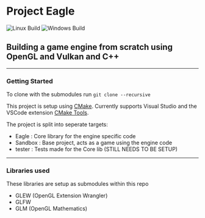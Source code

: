 # Project Eagle

![Linux Build](https://github.com/neojinxd/Eagle_Engine/workflows/Eagle_Ubuntu/badge.svg)
![Windows Build](https://github.com/neojinxd/Eagle_Engine/workflows/Eagle_Windows/badge.svg)

## Building a game engine from scratch using OpenGL and Vulkan and C++

---

### Getting Started

To clone with the submodules run ```git clone --recursive```

This project is setup using [CMake](https://cmake.org/download/).
Currently supports Visual Studio and the VSCode extension [CMake Tools](https://marketplace.visualstudio.com/items?itemName=ms-vscode.cmake-tools).

The project is split into seperate targets:

- Eagle : Core library for the engine specific code
- Sandbox : Base project, acts as a game using the engine code
- tester : Tests made for the Core lib (STILL NEEDS TO BE SETUP)

---

### Libraries used

These libraries are setup as submodules within this repo

- GLEW (OpenGL Extension Wrangler)
- GLFW
- GLM (OpenGL Mathematics)

